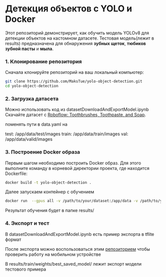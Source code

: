 # Детекция объектов с YOLO и Docker

Этот репозиторий демонстрирует, как обучить модель YOLOv8 для детекции объектов на кастомном датасете. Тестовая модель(лежит в results) предназначена для обнаружения **зубных щеток**, **тюбиков зубной пасты** и **мыла**.


### 1. Клонирование репозитория

Сначала клонируйте репозиторий на ваш локальный компьютер:

```bash
git clone https://github.com/MaksTue/yolo-object-detection.git
cd yolo-object-detection
```

### 2. Загрузка датасета

Можно использовать код из datasetDownloadAndExportModel.ipynb
Скачайте датасет с [Roboflow: Toothbrushes, Toothpaste, and Soap](https://universe.roboflow.com/lab31/toothbrushes-toothpaste-soap).

поменять пути в data.yaml на

test: /app/data/test/images
train: /app/data/train/images
val: /app/data/valid/images

### 3. Построение Docker образа

Первым шагом необходимо построить Docker образ. Для этого выполните команду в корневой директории проекта, где находится Dockerfile:

```bash
docker build -t yolo-object-detection .
```

Далее запускаем контейнер с обучением
```bash
docker run  --gpus all -v /path/to/your/dataset:/app/data -v /path/to/your/results:/app/results yolo-object-detection
```
Результат обучения будет в папке results/
### 4. Экспорт и тест
В datasetDownloadAndExportModel.ipynb есть пример экспорта в tflite формат

После экспорта можно воспользоваться этим [репозиторием](https://github.com/surendramaran/YOLO/tree/main/YOLOv8-Object-Detector-Android-Tflite) чтобы проверить работу на мобильном устройстве

В results/train/weights/best_saved_model/ лежит экспорт модели тестового примера